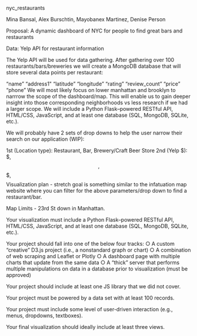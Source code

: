 nyc_restaurants


Mina Bansal, Alex Burschtin, Mayobanex Martinez, Denise Person 

Proposal: A dynamic dashboard of NYC for people to find great bars and restaurants

Data: Yelp API for restaurant information

The Yelp API will be used for data gathering. After gathering over 100 restaurants/bars/breweries we will create a MongoDB database that will store several data points per restaurant:

“name”
“address1"
“latitude”
“longitude”
“rating”
“review_count”
“price”
“phone”
We will most likely focus on lower manhattan and brooklyn to narrrow the scope of the dashboard/map. This will enable us to gain deeper insight into those corresponding neighborhoods vs less research if we had a larger scope. We will include a Python Flask–powered RESTful API, HTML/CSS, JavaScript, and at least one database (SQL, MongoDB, SQLite, etc.).

We will probably have 2 sets of drop downs to help the user narrow their search on our application (WIP):

1st (Location type): Restaurant, Bar, Brewery/Craft Beer Store
2nd (Yelp $): $, $$, $$$, $$$$
Visualization plan - stretch goal is something similar to the infatuation map website where you can filter for the above parameters/drop down to find a restaurant/bar.

Map Limits - 23rd St down in Manhattan.

Your visualization must include a Python Flask–powered RESTful API, HTML/CSS, JavaScript, and at least one database (SQL, MongoDB, SQLite, etc.).

Your project should fall into one of the below four tracks: ○ A custom “creative” D3.js project (i.e., a nonstandard graph or chart) ○ A combination of web scraping and Leaflet or Plotly ○ A dashboard page with multiple charts that update from the same data ○ A “thick” server that performs multiple manipulations on data in a database prior to visualization (must be approved)

Your project should include at least one JS library that we did not cover.

Your project must be powered by a data set with at least 100 records.

Your project must include some level of user-driven interaction (e.g., menus, dropdowns, textboxes).

Your final visualization should ideally include at least three views.

